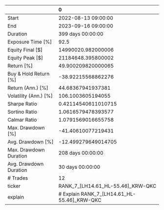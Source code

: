 |                        | 0                                           |
|:-----------------------|:--------------------------------------------|
| Start                  | 2022-08-13 09:00:00                         |
| End                    | 2023-09-16 09:00:00                         |
| Duration               | 399 days 00:00:00                           |
| Exposure Time [%]      | 92.5                                        |
| Equity Final [$]       | 14990020.982000006                          |
| Equity Peak [$]        | 21184648.395800002                          |
| Return [%]             | 49.900209820000065                          |
| Buy & Hold Return [%]  | -38.92215568862276                          |
| Return (Ann.) [%]      | 44.68367941937381                           |
| Volatility (Ann.) [%]  | 106.1003605194055                           |
| Sharpe Ratio           | 0.42114540611010715                         |
| Sortino Ratio          | 1.0616579478393577                          |
| Calmar Ratio           | 1.0791569016655758                          |
| Max. Drawdown [%]      | -41.40610077219431                          |
| Avg. Drawdown [%]      | -12.499279649014705                         |
| Max. Drawdown Duration | 208 days 00:00:00                           |
| Avg. Drawdown Duration | 30 days 00:00:00                            |
| # Trades               | 12                                          |
| ticker                 | RANK_7_[LH14.61_HL-55.46]_KRW-QKC           |
| explain                | # Explain RANK_7_[LH14.61_HL-55.46]_KRW-QKC |